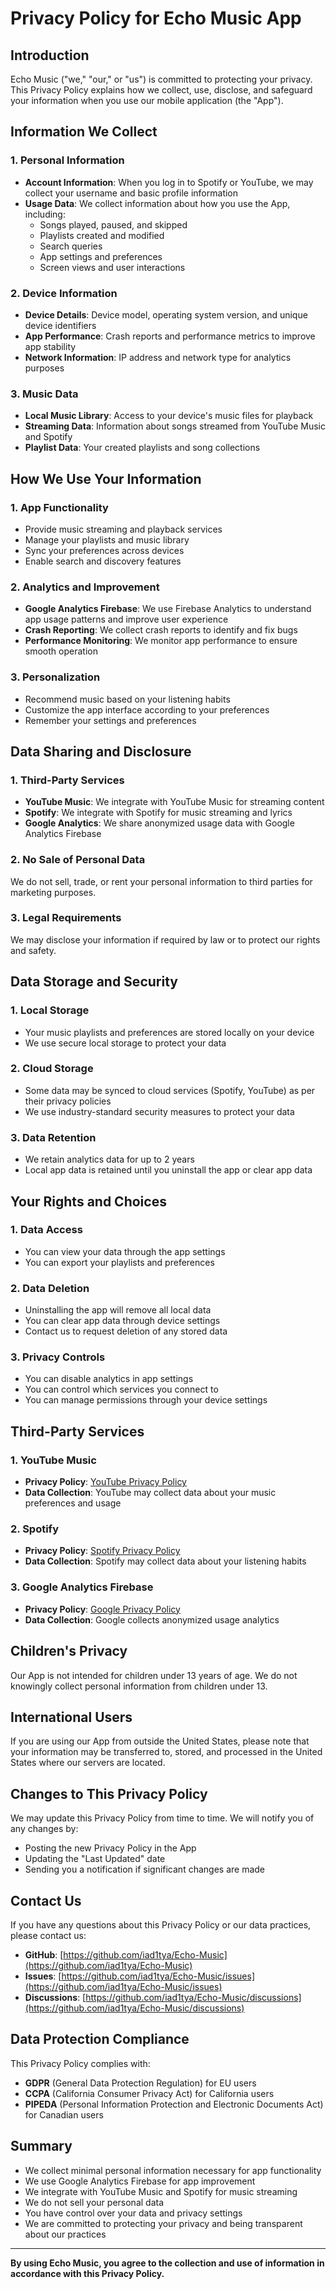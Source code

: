 # Privacy Policy for Echo Music App

## Introduction

Echo Music ("we," "our," or "us") is committed to protecting your privacy. This Privacy Policy explains how we collect, use, disclose, and safeguard your information when you use our mobile application (the "App").

## Information We Collect

### 1. Personal Information
- **Account Information**: When you log in to Spotify or YouTube, we may collect your username and basic profile information
- **Usage Data**: We collect information about how you use the App, including:
  - Songs played, paused, and skipped
  - Playlists created and modified
  - Search queries
  - App settings and preferences
  - Screen views and user interactions

### 2. Device Information
- **Device Details**: Device model, operating system version, and unique device identifiers
- **App Performance**: Crash reports and performance metrics to improve app stability
- **Network Information**: IP address and network type for analytics purposes

### 3. Music Data
- **Local Music Library**: Access to your device's music files for playback
- **Streaming Data**: Information about songs streamed from YouTube Music and Spotify
- **Playlist Data**: Your created playlists and song collections

## How We Use Your Information

### 1. App Functionality
- Provide music streaming and playback services
- Manage your playlists and music library
- Sync your preferences across devices
- Enable search and discovery features

### 2. Analytics and Improvement
- **Google Analytics Firebase**: We use Firebase Analytics to understand app usage patterns and improve user experience
- **Crash Reporting**: We collect crash reports to identify and fix bugs
- **Performance Monitoring**: We monitor app performance to ensure smooth operation

### 3. Personalization
- Recommend music based on your listening habits
- Customize the app interface according to your preferences
- Remember your settings and preferences

## Data Sharing and Disclosure

### 1. Third-Party Services
- **YouTube Music**: We integrate with YouTube Music for streaming content
- **Spotify**: We integrate with Spotify for music streaming and lyrics
- **Google Analytics**: We share anonymized usage data with Google Analytics Firebase

### 2. No Sale of Personal Data
We do not sell, trade, or rent your personal information to third parties for marketing purposes.

### 3. Legal Requirements
We may disclose your information if required by law or to protect our rights and safety.

## Data Storage and Security

### 1. Local Storage
- Your music playlists and preferences are stored locally on your device
- We use secure local storage to protect your data

### 2. Cloud Storage
- Some data may be synced to cloud services (Spotify, YouTube) as per their privacy policies
- We use industry-standard security measures to protect your data

### 3. Data Retention
- We retain analytics data for up to 2 years
- Local app data is retained until you uninstall the app or clear app data

## Your Rights and Choices

### 1. Data Access
- You can view your data through the app settings
- You can export your playlists and preferences

### 2. Data Deletion
- Uninstalling the app will remove all local data
- You can clear app data through device settings
- Contact us to request deletion of any stored data

### 3. Privacy Controls
- You can disable analytics in app settings
- You can control which services you connect to
- You can manage permissions through your device settings

## Third-Party Services

### 1. YouTube Music
- **Privacy Policy**: [YouTube Privacy Policy](https://policies.google.com/privacy)
- **Data Collection**: YouTube may collect data about your music preferences and usage

### 2. Spotify
- **Privacy Policy**: [Spotify Privacy Policy](https://www.spotify.com/legal/privacy-policy/)
- **Data Collection**: Spotify may collect data about your listening habits

### 3. Google Analytics Firebase
- **Privacy Policy**: [Google Privacy Policy](https://policies.google.com/privacy)
- **Data Collection**: Google collects anonymized usage analytics

## Children's Privacy

Our App is not intended for children under 13 years of age. We do not knowingly collect personal information from children under 13.

## International Users

If you are using our App from outside the United States, please note that your information may be transferred to, stored, and processed in the United States where our servers are located.

## Changes to This Privacy Policy

We may update this Privacy Policy from time to time. We will notify you of any changes by:
- Posting the new Privacy Policy in the App
- Updating the "Last Updated" date
- Sending you a notification if significant changes are made

## Contact Us

If you have any questions about this Privacy Policy or our data practices, please contact us:

- **GitHub**: [https://github.com/iad1tya/Echo-Music](https://github.com/iad1tya/Echo-Music)
- **Issues**: [https://github.com/iad1tya/Echo-Music/issues](https://github.com/iad1tya/Echo-Music/issues)
- **Discussions**: [https://github.com/iad1tya/Echo-Music/discussions](https://github.com/iad1tya/Echo-Music/discussions)

## Data Protection Compliance

This Privacy Policy complies with:
- **GDPR** (General Data Protection Regulation) for EU users
- **CCPA** (California Consumer Privacy Act) for California users
- **PIPEDA** (Personal Information Protection and Electronic Documents Act) for Canadian users

## Summary

- We collect minimal personal information necessary for app functionality
- We use Google Analytics Firebase for app improvement
- We integrate with YouTube Music and Spotify for music streaming
- We do not sell your personal data
- You have control over your data and privacy settings
- We are committed to protecting your privacy and being transparent about our practices

---

**By using Echo Music, you agree to the collection and use of information in accordance with this Privacy Policy.**

